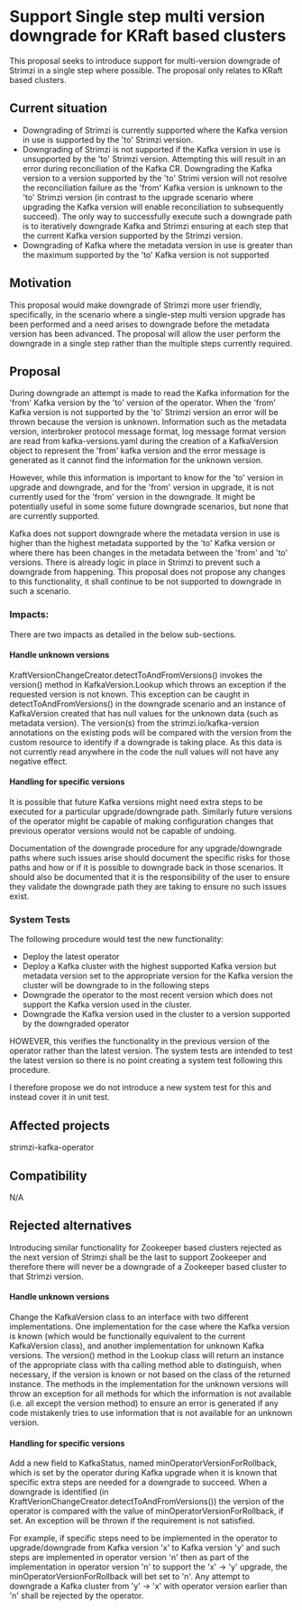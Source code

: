 # Support Single step multi version downgrade for KRaft based clusters 

This proposal seeks to introduce support for multi-version downgrade of Strimzi in a single step where possible.
The proposal only relates to KRaft based clusters.

## Current situation

- Downgrading of Strimzi is currently supported where the Kafka version in use is supported by the 'to' Strimzi version. 
- Downgrading of Strimzi is not supported if the Kafka version in use is unsupported by the 'to' Strimzi version. Attempting this will result in an error during reconciliation of the Kafka CR. Downgrading the Kafka version to a version supported by the 'to' Strimi version will not resolve the reconciliation failure as the 'from' Kafka version is unknown to the 'to' Strimzi version (in contrast to the upgrade scenario where upgrading the Kafka version will enable reconciliation to subsequently succeed). The only way to successfully execute such a downgrade path is to iteratively downgrade Kafka and Strimzi ensuring at each step that the current Kafka version supported by the Strimzi version.  
- Downgrading of Kafka where the metadata version in use is greater than the maximum supported by the 'to' Kafka version is not supported

## Motivation

This proposal would make downgrade of Strimzi more user friendly, specifically, in the scenario where a single-step multi version upgrade has been performed and a need arises to downgrade before the metadata version has been advanced. The proposal will allow the user perform the downgrade in a single step rather than the multiple steps currently required.

## Proposal

During downgrade an attempt is made to read the Kafka information for the 'from' Kafka version by the 'to' version of the operator. When the 'from' Kafka version is not supported by the 'to' Strimzi version an error will be thrown because the version is unknown. Information such as the metadata version, interbroker protocol message format, log message format version are read from kafka-versions.yaml during the creation of a KafkaVersion object to represent the 'from' kafka version and the error message is generated as it cannot find the information for the unknown version.

However, while this information is important to know for the 'to' version in upgrade and downgrade, and for the 'from' version in upgrade, it is not currently used for the 'from' version in the downgrade. It might be potentially useful in some some future downgrade scenarios, but none that are currently supported.

Kafka does not support downgrade where the metadata version in use is higher than the highest metadata supported by the 'to' Kafka version or where there has been changes in the metadata between the 'from' and 'to' versions. There is already logic in place in Strimzi to prevent such a downgrade from happening. This proposal does not propose any changes to this functionality, it shall continue to be not supported to downgrade in such a scenario. 

### Impacts:

There are two impacts as detailed in the below sub-sections.

#### Handle unknown versions

KraftVersionChangeCreator.detectToAndFromVersions() invokes the version() method in KafkaVersion.Lookup which throws an exception if the requested version is not known.
This exception can be caught in detectToAndFromVersions() in the downgrade scenario and an instance of KafkaVersion created that has null values for the unknown data (such as metadata version). The version(s) from the strimzi.io/kafka-version annotations on the existing pods will be compared with the version from the custom resource to identify if a downgrade is taking place.
As this data is not currently read anywhere in the code the null values will not have any negative effect.

#### Handling for specific versions

It is possible that future Kafka versions might need extra steps to be executed for a particular upgrade/downgrade path.
Similarly future versions of the operator might be capable of making configuration changes that previous operator versions would not be capable of undoing. 

Documentation of the downgrade procedure for any upgrade/downgrade paths where such issues arise should document the specific risks for those paths and how or if it is possible to downgrade back in those scenarios.
It should also be documented that it is the responsibility of the user to ensure they validate the downgrade path they are taking to ensure no such issues exist. 
### System Tests

The following procedure would test the new functionality:
- Deploy the latest operator
- Deploy a Kafka cluster with the highest supported Kafka version but metadata version set to the appropriate version for the Kafka version the cluster will be downgrade to in the following steps
- Downgrade the operator to the most recent version which does not support the Kafka version used in the cluster.
- Downgrade the Kafka version used in the cluster to a version supported by the downgraded operator

HOWEVER, this verifies the functionality in the previous version of the operator rather than the latest version. The system tests are intended to test the latest version so there is no point creating a system test following this procedure. 

I therefore propose we do not introduce a new system test for this and instead cover it in unit test.

## Affected projects

strimzi-kafka-operator 

## Compatibility

N/A

## Rejected alternatives

Introducing similar functionality for Zookeeper based clusters rejected as the next version of Strimzi shall be the last to support Zookeeper and therefore there will never be a downgrade of a Zookeeper based cluster to that Strimzi version.

#### Handle unknown versions

Change the KafkaVersion class to an interface with two different implementations. 
One implementation for the case where the Kafka version is known (which would be functionally equivalent to the current KafkaVersion class), and another implementation for unknown Kafka versions.
The version() method in the Lookup class will return an instance of the appropriate class with tha calling method able to distinguish, when necessary, if the version is known or not based on the class of the returned instance.
The methods in the implementation for the unknown versions will throw an exception for all methods for which the information is not available (i.e. all except the version method) to ensure an error is generated if any code mistakenly tries to use information that is not available for an unknown version. 

#### Handling for specific versions

Add a new field to KafkaStatus, named minOperatorVersionForRollback, which is set by the operator during Kafka upgrade when it is known that specific extra steps are needed for a downgrade to succeed.
When a downgrade is identified (in KraftVerionChangeCreator.detectToAndFromVersions()) the version of the operator is compared with the value of minOperatorVersionForRollback, if set.
An exception will be thrown if the requirement is not satisfied. 

For example, if specific steps need to be implemented in the operator to upgrade/downgrade from Kafka version 'x' to Kafka version 'y' and such steps are implemented in operator version 'n' then as part of the implementation in operator version 'n' to support the 'x' -> 'y' upgrade, the minOperatorVersionForRollback will bet set to 'n'.
Any attempt to downgrade a Kafka cluster from 'y' -> 'x' with operator version earlier than 'n' shall be rejected by the operator.
